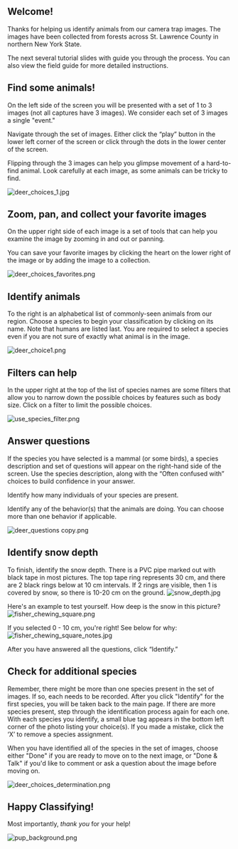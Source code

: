 [//]: # (Tutorial 6051 - Is there a human or other animal?)

[//]: # (Step 1 - welcome)
## Welcome! ##
Thanks for helping us identify animals from our camera trap images. The images have been collected from forests across St. Lawrence County in northern New York State.  

The next several tutorial slides with guide you through the process. You can also view the field guide for more detailed instructions.

[//]: # (Step 2 - find some animals)

## Find some animals! ## 
On the left side of the screen you will be presented with a set of 1 to 3 images (not all captures have 3 images). We consider each set of 3 images a single "event." 


Navigate through the set of images. Either click the “play” button in the lower left corner of the screen or click through the dots in the lower center of the screen. 

Flipping through the 3 images can help you glimpse movement of a hard-to-find animal.  Look carefully at each image, as some animals can be tricky to find.

![deer_choices_1.jpg](https://panoptes-uploads.zooniverse.org/production/project_attached_image/17c4b6ef-01cb-47ab-97e5-a5e6a2670fc1.jpeg)

[//]: # (Step 3 - zoom, pan, collect)

## Zoom, pan, and collect your favorite images ##

On the upper right side of each image is a set of tools that can help you examine the image by zooming in and out or panning.

You can save your favorite images by clicking the heart on the lower right of the image or by adding the image to a collection.

![deer_choices_favorites.png](https://panoptes-uploads.zooniverse.org/production/project_attached_image/9c7a8fcc-e10b-4bd0-82db-70511ad45de1.png)

[//]: # (Step 4 - Identify animals)

## Identify animals ##
To the right is an alphabetical list of commonly-seen animals from our region.  Choose a species to begin your classification by clicking on its name. Note that humans are listed last. You are required to select a species even if you are not sure of exactly what animal is in the image.

![deer_choice1.png](https://panoptes-uploads.zooniverse.org/production/project_attached_image/b8ae8df5-2c43-411e-bc3b-49903a4b841a.png)

[//]: # (Step 5 - filters can help)

## Filters can help ##
In the upper right at the top of the list of species names are some filters that allow you to narrow down the possible choices by features such as body size. Click on a filter to limit the possible choices. 

![use_species_filter.png](https://panoptes-uploads.zooniverse.org/production/project_attached_image/52de3a4b-83db-4f0b-9c4d-bedc074e939b.png)

[//]: # (Step 6 - Answer questions)

## Answer questions ##
If the species you have selected is a mammal (or some birds), a species description and set of questions will appear on the right-hand side of the screen. Use the species description, along with the “Often confused with” choices to build confidence in your answer.

Identify how many individuals of your species are present. 

Identify any of the behavior(s) that the animals are doing. You can choose more than one behavior if applicable. 


![deer_questions copy.png](https://panoptes-uploads.zooniverse.org/production/project_attached_image/c068e45a-8537-44d7-8016-f7d4d34c4250.png)

[//]: # (Step 7 - Identify snow depth)

## Identify snow depth ##
To finish, identify the snow depth. There is a PVC pipe marked out with black tape in most pictures. The top tape ring represents 30 cm, and there are 2 black rings below at 10 cm intervals. If 2 rings are visible, then 1 is covered by snow, so there is 10-20 cm on the ground. ![snow_depth.jpg](https://panoptes-uploads.zooniverse.org/production/project_attached_image/8200ec34-e103-4418-80dd-c4ba363a98c7.jpeg)

Here's an example to test yourself. How deep is the snow in this picture?
![fisher_chewing_square.png](https://panoptes-uploads.zooniverse.org/production/project_attached_image/8c7c6f3f-a47f-4687-a6ab-b18a79202c58.png)

If you selected 0 - 10 cm, you're right! See below for why:
![fisher_chewing_square_notes.jpg](https://panoptes-uploads.zooniverse.org/production/project_attached_image/d621dfe0-7d50-42f1-8825-7857d007c2d1.jpeg)

After you have answered all the questions, click “Identify.”

[//]: # (Step 8 - Check for additional species)

## Check for additional species ##
Remember, there might be more than one species present in the set of images.  If so, each needs to be recorded.  After you click "Identify" for the first species, you will be taken back to the main page. If there are more species present, step through the identification process again for each one.  With each species you identify, a small blue tag appears in the bottom left corner of the photo listing your choice(s). If you made a mistake, click the ‘X’ to remove a species assignment.

When you have identified all of the species in the set of images, choose either "Done" if you are ready to move on to the next image, or "Done & Talk" if you'd like to comment or ask a question about the image before moving on. 

![deer_choices_determination.png](https://panoptes-uploads.zooniverse.org/production/project_attached_image/7c86cda3-021d-4ae2-9942-0a5a3893751f.png)

[//]: # (Step 9 - Happy Classifying!)

## Happy Classifying! ##

Most importantly, *thank you* for your help!

![pup_background.png](https://panoptes-uploads.zooniverse.org/production/project_attached_image/fcb4dc9d-83a2-4555-b1a8-a6d9f20635f7.png)